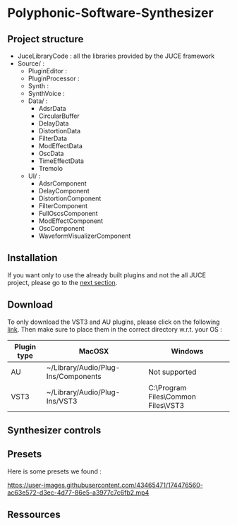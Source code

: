 # Polyphonic-Software-Synthesizer

## Project structure
- JuceLibraryCode : all the libraries provided by the JUCE framework
- Source/ : 
  - PluginEditor :
  - PluginProcessor :
  - Synth :
  - SynthVoice : 
  - Data/ :
    - AdsrData
    - CircularBuffer
    - DelayData
    - DistortionData
    - FilterData
    - ModEffectData
    - OscData
    - TimeEffectData
    - Tremolo
  - UI/ : 
    - AdsrComponent
    - DelayComponent
    - DistortionComponent
    - FilterComponent
    - FullOscsComponent
    - ModEffectComponent
    - OscComponent
    - WaveformVisualizerComponent
## Installation 
If you want only to use the already built plugins and not the all JUCE project, please go to the [next section](#Download).

## Download
To only download the VST3 and AU plugins, please click on the following [link](https://download-directory.github.io/?url=https%3A%2F%2Fgithub.com%2Fantoine-crettenand%2FPolyphonic-Software-Synthesizer%2Ftree%2Frelease%2Fplugins). Then make sure to place them in the correct directory w.r.t. your OS :

| Plugin type | MacOSX                              | Windows                            |
|-------------|-------------------------------------|------------------------------------|
| AU          | ~/Library/Audio/Plug-Ins/Components | Not supported                      |
| VST3        | ~/Library/Audio/Plug-Ins/VST3       | C:\Program Files\Common Files\VST3 |

## Synthesizer controls

## Presets
Here is some presets we found : 


https://user-images.githubusercontent.com/43465471/174476560-ac63e572-d3ec-4d77-86e5-a3977c7c6fb2.mp4


## Ressources






